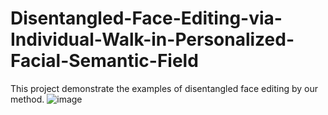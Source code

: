 # Disentangled-Face-Editing-via-Individual-Walk-in-Personalized-Facial-Semantic-Field
This project demonstrate the examples of disentangled face editing by our method.
![image](https://github.com/lcd21/PFSF/blob/main/FigEditedExamplesOurmethod.jpg)
